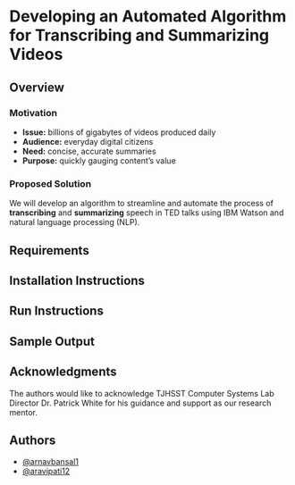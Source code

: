# Developing an Automated Algorithm for Transcribing and Summarizing Videos


## Overview

### Motivation

* **Issue:** billions of gigabytes of videos produced daily
* **Audience:** everyday digital citizens
* **Need:** concise, accurate summaries
* **Purpose:** quickly gauging content’s value

### Proposed Solution

We will develop an algorithm to streamline and automate the process of **transcribing** and **summarizing** speech in TED talks using IBM Watson and natural language processing (NLP).


## Requirements

## Installation Instructions

## Run Instructions

## Sample Output

## Acknowledgments
The authors would like to acknowledge TJHSST Computer Systems Lab Director Dr. Patrick White for his guidance and support as our research mentor.

## Authors
- [@arnavbansal1](https://github.com/arnavbansal1)
- [@aravipati12](https://github.com/aravipati12)
